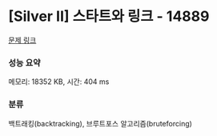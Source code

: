 # [Silver II] 스타트와 링크 - 14889 

[문제 링크](https://www.acmicpc.net/problem/14889) 

### 성능 요약

메모리: 18352 KB, 시간: 404 ms

### 분류

백트래킹(backtracking), 브루트포스 알고리즘(bruteforcing)

